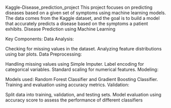  Kaggle-Disease_prediction_project
This project focuses on predicting diseases based on a given set of symptoms using machine learning models. The data comes from the Kaggle dataset, and the goal is to build a model that accurately predicts a disease based on the symptoms a patient exhibits.
Disease Prediction using Machine Learning

Key Components:
Data Analysis:

Checking for missing values in the dataset.
Analyzing feature distributions using bar plots.
Data Preprocessing:

Handling missing values using Simple Imputer.
Label encoding for categorical variables.
Standard scaling for numerical features.
Modeling:

Models used: Random Forest Classifier and Gradient Boosting Classifier.
Training and evaluation using accuracy metrics.
Validation:

Split data into training, validation, and testing sets.
Model evaluation using accuracy score to assess the performance of different classifiers
